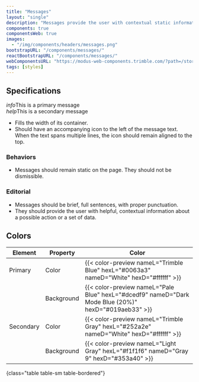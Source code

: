 ```yaml
---
title: "Messages"
layout: "single"
description: "Messages provide the user with contextual static information. They have a lower priority than an alert."
components: true
componentsWeb: true
images:
  - "/img/components/headers/messages.png"
bootstrapURL: "/components/messages/"
reactBootstrapURL: "/components/messages/"
webComponentsURL: "https://modus-web-components.trimble.com/?path=/story/components-message--default"
tags: [styles]
---
```


## Specifications

<div class="d-flex flex-column">
  <div class="message message-primary">
    <i class="modus-icons notranslate" aria-hidden="true">info</i>This is a primary message
  </div>
  <div class="message message-secondary">
    <i class="modus-icons notranslate" aria-hidden="true">help</i>This is a secondary message
  </div>
</div>

- Fills the width of its container.
- Should have an accompanying icon to the left of the message text. When the text spans multiple lines, the icon should remain aligned to the top.

### Behaviors

- Messages should remain static on the page. They should not be dismissible.

### Editorial

- Messages should be brief, full sentences, with proper punctuation.
- They should provide the user with helpful, contextual information about a possible action or a set of data.

## Colors

<!-- prettier-ignore-start -->
| Element   | Property   | Color                                                                                                |
| --------- | ---------- | ---------------------------------------------------------------------------------------------------- |
| Primary   | Color      | {{< color-preview nameL="Trimble Blue" hexL="#0063a3" nameD="White" hexD="#ffffff" >}}               |
|           | Background | {{< color-preview nameL="Pale Blue" hexL="#dcedf9" nameD="Dark Mode Blue (20%)" hexD="#019aeb33" >}} |
| Secondary | Color      | {{< color-preview nameL="Trimble Gray" hexL="#252a2e" nameD="White" hexD="#ffffff" >}}               |
|           | Background | {{< color-preview nameL="Light Gray" hexL="#f1f1f6" nameD="Gray 9" hexD="#353a40" >}}                |
{class="table table-sm table-bordered"}
<!-- prettier-ignore-end -->
